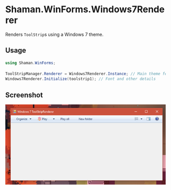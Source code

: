# Shaman.WinForms.Windows7Renderer

Renders `ToolStrip`s using a Windows 7 theme.

## Usage
```csharp
using Shaman.WinForms;

ToolStripManager.Renderer = Windows7Renderer.Instance; // Main theme features
Windows7Renderer.Initialize(toolstrip1); // Font and other details
```

## Screenshot
![Windows 7 Renderer screenshot](https://raw.githubusercontent.com/antiufo/Shaman.WinForms.Windows7Renderer/master/images/Windows7Renderer.png)